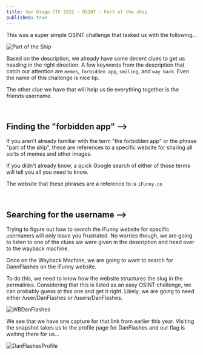 ```yaml
---
title: San Diego CTF 2022 - OSINT - Part of the ship
published: true
---
```

This was a super simple OSINT challenge that tasked us with the following...

![Part of the Ship](https://user-images.githubusercontent.com/104336820/167997553-1fa44729-7f0b-4095-b0d0-afd5146279f9.png)

Based on the description, we already have some decent clues to get us heading in the right direction. A few keywords from the description that catch our attention are <code class="language-plaintext highlighter-rouge">memes</code>, <code class="language-plaintext highlighter-rouge">forbidden app</code>, <code class="language-plaintext highlighter-rouge">smiling</code>, and <code class="language-plaintext highlighter-rouge">way back</code>. Even the name of this challenge is nice tip.

The other clue we have that will help us tie everything together is the friends username.

&nbsp;
## Finding the "forbidden app" -->

If you aren't already familiar with the term "the forbidden app" or the phrase "part of the ship", these are references to a specific website for sharing all sorts of memes and other images.

If you didn't already know, a quick Google search of either of those terms will tell you all you need to know. 

The website that these phrases are a reference to is <code class="language-plaintext highlighter-rouge">iFunny.co</code>

&nbsp;
## Searching for the username -->

Trying to figure out how to search the iFunny website for specific usernames will only leave you frustrated. No worries though, we are going to listen to one of the clues we were given in the description and head over to the wayback machine.

Once on the Wayback Machine, we are going to want to search for DannFlashes on the iFunny website.

To do this, we need to know how the website structures the slug in the permalinks. Considering that this is listed as an easy OSINT challenge, we can probably guess at this one and get it right. Likely, we are going to need either /user/DanFlashes or /users/DanFlashes.

![WBDanFlashes](https://user-images.githubusercontent.com/104336820/168002684-dd058cc8-c04a-4204-9a90-e6b925ee60b1.png)

We see that we have one capture for that link from earlier this year. Visiting the snapshot takes us to the profile page for DanFlashes and our flag is waiting there for us...

![DanFlashesProfile](https://user-images.githubusercontent.com/104336820/168003852-9c8919c5-29dc-4387-82d4-37343c1c0490.png)
